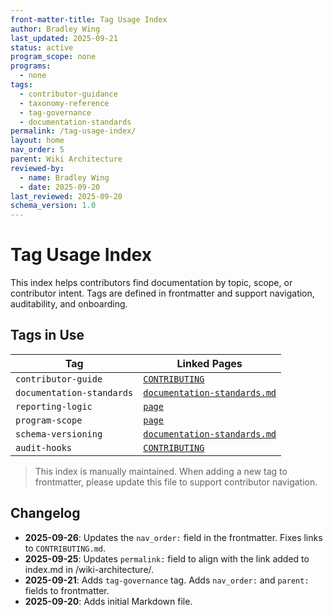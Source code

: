 ```yaml
---
front-matter-title: Tag Usage Index
author: Bradley Wing
last_updated: 2025-09-21
status: active
program_scope: none
programs:
  - none
tags:
  - contributor-guidance
  - taxonomy-reference
  - tag-governance
  - documentation-standards
permalink: /tag-usage-index/
layout: home
nav_order: 5
parent: Wiki Architecture
reviewed-by:
  - name: Bradley Wing
  - date: 2025-09-20
last_reviewed: 2025-09-20
schema_version: 1.0  
---
```


# Tag Usage Index

This index helps contributors find documentation by topic, scope, or contributor intent. Tags are defined in frontmatter and support navigation, auditability, and onboarding.

## Tags in Use

| Tag               | Linked Pages               |
|-------------------|----------------------------|
| `contributor-guide` | [`CONTRIBUTING`](https://github.com/Behavioral-Health-Network/BHN-Data-Team-Wiki/blob/f74312d945377dbfca899e0286142830affcef43/CONTRIBUTING.md) |
| `documentation-standards` | [`documentation-standards.md`]({{site.baseurl}}/documentation-standards/) |
| `reporting-logic` | [`page`]({{site.baseurl}}/page-name/) |
| `program-scope` | [`page`]({{site.baseurl}}/page-name/) |
| `schema-versioning` | [`documentation-standards.md`]({{site.baseurl}}/documentation-standards/) |
| `audit-hooks` |  [`CONTRIBUTING`](https://github.com/Behavioral-Health-Network/BHN-Data-Team-Wiki/blob/f74312d945377dbfca899e0286142830affcef43/CONTRIBUTING.md) |

> This index is manually maintained. When adding a new tag to frontmatter, please update this file to support contributor navigation.

## Changelog

- **2025-09-26**: Updates the `nav_order:` field in the frontmatter. Fixes links to `CONTRIBUTING.md`.
- **2025-09-25**: Updates `permalink:` field to align with the link added to index.md in /wiki-architecture/.
- **2025-09-21**: Adds `tag-governance` tag. Adds `nav_order:` and `parent:` fields to frontmatter.
- **2025-09-20**: Adds initial Markdown file.
